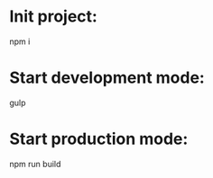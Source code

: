 # Init project:

npm i

# Start development mode:

gulp


# Start production mode:

npm run build


